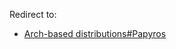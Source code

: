 Redirect to:

*   [Arch-based distributions#Papyros](/index.php?title=Arch-based_distributions&redirect=no#Papyros "Arch-based distributions")
